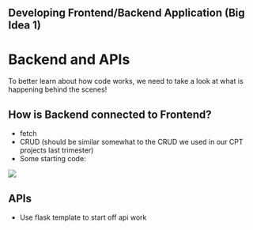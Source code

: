 <!-- THIS IS NOT FINISHED! THIS IS A FRAMEWORK USED TO ORGANIZE THE FOLLOWING INFOMATION-->
## Developing Frontend/Backend Application (Big Idea 1)
# Backend and APIs
To better learn about how code works, we need to take a look at what is happening behind the scenes!


## How is Backend connected to Frontend?
- fetch
- CRUD (should be similar somewhat to the CRUD we used in our CPT projects last trimester)
- Some starting code:

<img src="0.0.0.0:4001/startingcode.png">

<script>
    const resultContainer = document.getElementById("result");
    const url = "__(deployed backend)___"
    const create_fetch = url + '/create';
    const read_fetch = url + '/';
</script>

## APIs
- Use flask template to start off api work